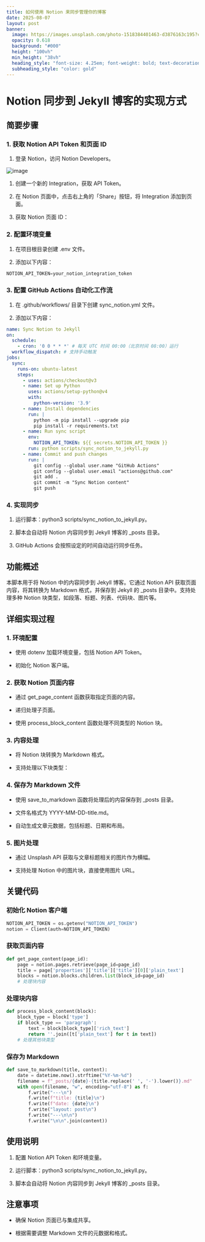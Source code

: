 ```yaml
---
title: 如何使用 Notion 来同步管理你的博客
date: 2025-08-07
layout: post
banner:
  image: https://images.unsplash.com/photo-1518384401463-d3876163c195?crop=entropy&cs=tinysrgb&fit=max&fm=jpg&ixid=M3w2OTIwMzJ8MHwxfHJhbmRvbXx8fHx8fHx8fDE3NTQ1NzExMTF8&ixlib=rb-4.1.0&q=80&w=1080
  opacity: 0.618
  background: "#000"
  height: "100vh"
  min_height: "38vh"
  heading_style: "font-size: 4.25em; font-weight: bold; text-decoration: underline"
  subheading_style: "color: gold"
---
```


# Notion 同步到 Jekyll 博客的实现方式

## 简要步骤

### 1. 获取 Notion API Token 和页面 ID

1. 登录 Notion，访问 Notion Developers。

![image](https://prod-files-secure.s3.us-west-2.amazonaws.com/a7a0cc5a-89b9-4cda-8686-1fba0ca52f40/d19c1afe-dea5-4312-9333-786b0ba83054/image.png?X-Amz-Algorithm=AWS4-HMAC-SHA256&X-Amz-Content-Sha256=UNSIGNED-PAYLOAD&X-Amz-Credential=ASIAZI2LB466ZXAXSOTT%2F20250807%2Fus-west-2%2Fs3%2Faws4_request&X-Amz-Date=20250807T125150Z&X-Amz-Expires=3600&X-Amz-Security-Token=IQoJb3JpZ2luX2VjEFQaCXVzLXdlc3QtMiJGMEQCIEtcdnIoLuHB1QZZ9BSMgHplvoJb%2Fb8MjmBuVQ6KdFmTAiAy8hPqroSubKDHsFusIuRfGD5DTS0fcvPjm3pJIpH3uCqIBAiN%2F%2F%2F%2F%2F%2F%2F%2F%2F%2F8BEAAaDDYzNzQyMzE4MzgwNSIMTQYg6LOj4O6ii8OuKtwDCpbgRfWussISkzwbZ59K0BlX1U7BeL4tjFYX%2Fz5OIk4l3VMO7Oa%2FaKAuMkMxwewLawID1ZeGt4kxpBiEJJaMLFlSuoGqitGPvsO6wgX0TcI%2FFViQl2zMA5bo%2BJSGmtKrGBXQDLumCzZjHH4K9pM6mkhn1lCXGJk4TlfMMiGTnqDtrrx%2BOecBb6q507E8xjAg8vyTh0R4SIoPlBAZ7Enc%2FQD5zSjajlHSFKSAq0XOVBYiUXZ%2B5ELFkuZ0ncYNmk5hpexnkir66xdsubq%2BkDvLzZc7HqYPa68zPXhfl5Bbr3JsO5jJ0B85zhoo31ek%2Bf1NPqRbr5waZl%2FZhSwWlnIZ3t2lwSvM%2Fk48FAAKlgtrMfeGPgIge3cgddePuc746yar2peLogxwo%2BZa3rWWKxa4FTpp15CpxhN%2BGUIm6LzSELjmR87NPM3YOK%2BTN3r30y4HSr0E3OdigDkt5SFEJEhyDsXdsCCEpx3w2NbZ7Oo83AyNqZnLwOTbbgm7yCqwW3ipmQywgNVMPqT8g%2FBfYxr0OV4APwzSIa1UjJd53cxKLaufb9%2BRy9OEqpH1DOUWW6NisLQAyFkURFP3obF3SYDpb8NeE%2Foz0sbVyBH0lj1OvuXvaTwPLPtT%2BO4g240wuqzSxAY6pgHROfntOdzl%2BoPeuCDDD3pogzRCw63Jltbz%2BF61MgFu4PWBtLV7ITeloKHZKm2yRVDmaIl0ZIfJ7I6mCoh5mjLtjLWxzC1Rq0bGRGNniJApICRwXtzipW1pLnL5s0cLXisnq0fR1sGVPqkMRB3PTiZ4fnEEIdZoUWTUtU4e9K%2Fc8D%2FjsBhNYgU6hsqjXFK%2BrHJVEYDhp6J3A2N5pf9n7ZmBWE03lOO%2F&X-Amz-Signature=c7b8f5bcce16054e336d6ec6a252123e57706928b3d55fa18ee7f814d71bcd39&X-Amz-SignedHeaders=host&x-amz-checksum-mode=ENABLED&x-id=GetObject)

1. 创建一个新的 Integration，获取 API Token。

1. 在 Notion 页面中，点击右上角的「Share」按钮，将 Integration 添加到页面。

1. 获取 Notion 页面 ID：


### 2. 配置环境变量

1. 在项目根目录创建 .env 文件。

1. 添加以下内容：

```javascript
NOTION_API_TOKEN=your_notion_integration_token
```

### 3. 配置 GitHub Actions 自动化工作流

1. 在 .github/workflows/ 目录下创建 sync_notion.yml 文件。

1. 添加以下内容：

```yaml
name: Sync Notion to Jekyll
on:
  schedule:
    - cron: '0 0 * * *' # 每天 UTC 时间 00:00（北京时间 08:00）运行
  workflow_dispatch: # 支持手动触发
jobs:
  sync:
    runs-on: ubuntu-latest
    steps:
      - uses: actions/checkout@v3
      - name: Set up Python
        uses: actions/setup-python@v4
        with:
          python-version: '3.9'
      - name: Install dependencies
        run: |
          python -m pip install --upgrade pip
          pip install -r requirements.txt
      - name: Run sync script
        env:
          NOTION_API_TOKEN: ${{ secrets.NOTION_API_TOKEN }}
        run: python scripts/sync_notion_to_jekyll.py
      - name: Commit and push changes
        run: |
          git config --global user.name "GitHub Actions"
          git config --global user.email "actions@github.com"
          git add .
          git commit -m "Sync Notion content"
          git push
```

### 4. 实现同步

1. 运行脚本：python3 scripts/sync_notion_to_jekyll.py。

1. 脚本会自动将 Notion 内容同步到 Jekyll 博客的 _posts 目录。

1. GitHub Actions 会按照设定的时间自动运行同步任务。

## 功能概述

本脚本用于将 Notion 中的内容同步到 Jekyll 博客。它通过 Notion API 获取页面内容，将其转换为 Markdown 格式，并保存到 Jekyll 的 _posts 目录中。支持处理多种 Notion 块类型，如段落、标题、列表、代码块、图片等。

## 详细实现过程

### 1. 环境配置

- 使用 dotenv 加载环境变量，包括 Notion API Token。

- 初始化 Notion 客户端。

### 2. 获取 Notion 页面内容

- 通过 get_page_content 函数获取指定页面的内容。

- 递归处理子页面。

- 使用 process_block_content 函数处理不同类型的 Notion 块。

### 3. 内容处理

- 将 Notion 块转换为 Markdown 格式。

- 支持处理以下块类型：


### 4. 保存为 Markdown 文件

- 使用 save_to_markdown 函数将处理后的内容保存到 _posts 目录。

- 文件名格式为 YYYY-MM-DD-title.md。

- 自动生成文章元数据，包括标题、日期和布局。

### 5. 图片处理

- 通过 Unsplash API 获取与文章标题相关的图片作为横幅。

- 支持处理 Notion 中的图片块，直接使用图片 URL。

## 关键代码

### 初始化 Notion 客户端

```python
NOTION_API_TOKEN = os.getenv("NOTION_API_TOKEN")
notion = Client(auth=NOTION_API_TOKEN)
```

### 获取页面内容

```python
def get_page_content(page_id):
    page = notion.pages.retrieve(page_id=page_id)
    title = page['properties']['title']['title'][0]['plain_text']
    blocks = notion.blocks.children.list(block_id=page_id)
    # 处理块内容
```

### 处理块内容

```python
def process_block_content(block):
    block_type = block['type']
    if block_type == 'paragraph':
        text = block[block_type]['rich_text']
        return ''.join([t['plain_text'] for t in text])
    # 处理其他块类型
```

### 保存为 Markdown

```python
def save_to_markdown(title, content):
    date = datetime.now().strftime("%Y-%m-%d")
    filename = f"_posts/{date}-{title.replace(' ', '-').lower()}.md"
    with open(filename, "w", encoding="utf-8") as f:
        f.write("---\n")
        f.write(f"title: {title}\n")
        f.write(f"date: {date}\n")
        f.write("layout: post\n")
        f.write("---\n\n")
        f.write("\n\n".join(content))
```

## 使用说明

1. 配置 Notion API Token 和环境变量。

1. 运行脚本：python3 scripts/sync_notion_to_jekyll.py。

1. 脚本会自动将 Notion 内容同步到 Jekyll 博客的 _posts 目录。

## 注意事项

- 确保 Notion 页面已与集成共享。

- 根据需要调整 Markdown 文件的元数据和格式。